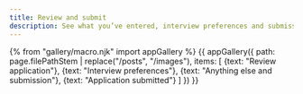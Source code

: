 ```yaml
---
title: Review and submit
description: See what you’ve entered, interview preferences and submission
---
```

{% from "gallery/macro.njk" import appGallery %}
{{ appGallery({
  path: page.filePathStem | replace("/posts", "/images"),
  items: [
    {text: "Review application"},
    {text: "Interview preferences"},
    {text: "Anything else and submission"},
    {text: "Application submitted"}
  ]
}) }}
